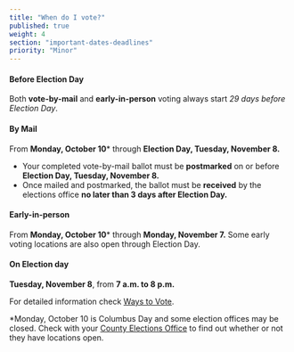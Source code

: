 ```yaml
---
title: "When do I vote?"
published: true
weight: 4
section: "important-dates-deadlines"
priority: "Minor"
---
```

#### Before Election Day
Both **vote-by-mail** and **early-in-person** voting always start _29 days before Election Day_.  

#### By Mail  
From **Monday, October 10*** through **Election Day, Tuesday, November 8.**  
- Your completed vote-by-mail ballot must be **postmarked** on or before **Election Day, Tuesday, November 8.**  
- Once mailed and postmarked, the ballot must be **received** by the elections office **no later than 3 days after Election Day.**  

#### Early-in-person  
From **Monday, October 10*** through **Monday, November 7.** Some early voting locations are also open through Election Day.  

#### On Election day  
**Tuesday, November 8**, from **7 a.m. to 8 p.m.**  

For detailed information check [Ways to Vote](#section-ways-to-vote).  

*Monday, October 10 is Columbus Day and some election offices may be closed. Check with your [County Elections Office](#section-election-office-contact) to find out whether or not they have locations open.  
